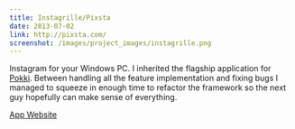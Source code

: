 ```yaml
---
title: Instagrille/Pixsta
date: 2013-07-02
link: http://pixsta.com/
screenshot: /images/project_images/instagrille.png
---
```


Instagram for your Windows PC. I inherited the flagship application for [Pokki](http://pokki.com). Between handling all the feature implementation and fixing bugs I managed to squeeze in enough time to refactor the framework so the next guy hopefully can make sense of everything.

<a class="button" href="http://pixsta.com/">App Website</a>
